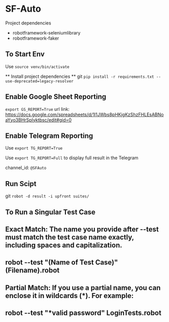 # SF-Auto

Project dependencies
- robotframework-seleniumlibrary
- robotframework-faker

## To Start Env
Use `source venv/bin/activate`

** Install project dependencies **
git `pip install -r requirements.txt --use-deprecated=legacy-resolver`

## Enable Google Sheet Reporting 
`export GS_REPORT=True`
url link: 
https://docs.google.com/spreadsheets/d/1l1JWbs8pHKjgKzShzFHLEsABNoaYyo3BHrSpIyktbsc/edit#gid=0
## Enable Telegram Reporting 
Use `export TG_REPORT=True`

Use `export TG_REPORT=Full` to display full result in the Telegram

channel_id: `@SFAuto`

## Run Scipt
git `robot -d result -i upfront suites/`

## To Run a Singular Test Case
## Exact Match: The name you provide after --test must match the test case name exactly, including spaces and capitalization.
   ## robot --test "(Name of Test Case)"  (Filename).robot
## Partial Match: If you use a partial name, you can enclose it in wildcards (*). For example:
   ## robot --test "*valid password" LoginTests.robot

